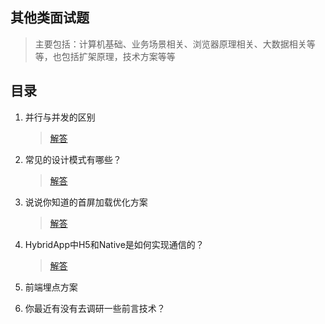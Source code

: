 ## 其他类面试题

> 主要包括：计算机基础、业务场景相关、浏览器原理相关、大数据相关等等，也包括扩架原理，技术方案等等
>
>

## 目录

1. 并行与并发的区别

   > [解答](./001.并行与并发的区别.md)

2. 常见的设计模式有哪些？

    > [解答](./002.常见的设计模式.md)

3. 说说你知道的首屏加载优化方案

    > [解答](./003.首屏加载优化方案.md)

4. HybridApp中H5和Native是如何实现通信的？

    > [解答](./004.HybridApp中H5和Native是如何实现通信的.md)
    
 5. 前端埋点方案
 
 6. 你最近有没有去调研一些前言技术？
    
